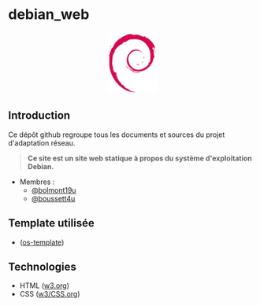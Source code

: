 # debian_web

<p align="center">
	<img width="20%" height="20%" src="https://github.com/Boussett4u/debian_web/blob/main/images/demo/debian.png">
</p>


## Introduction
Ce dépôt github regroupe tous les documents et sources du projet d'adaptation réseau.

> **Ce site est un site web statique à propos du système d'exploitation Debian.**

* Membres :
	* [@bolmont19u](https://github.com/RoyalLilium)
	* [@boussett4u](https://github.com/boussett4u)

## Template utilisée
* ([os-template](https://www.os-templates.com/free-website-templates/foxclore))

## Technologies
* HTML ([w3.org](https://www.w3.org))
* CSS ([w3/CSS.org](https://www.w3.org/Style/CSS))


